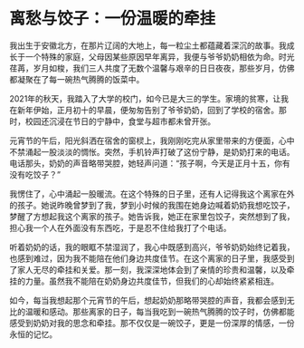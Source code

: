 # 离愁与饺子：一份温暖的牵挂

我出生于安徽北方，在那片辽阔的大地上，每一粒尘土都蕴藏着深沉的故事。我成长于一个特殊的家庭，父母因某些原因早年离异，我便与爷爷奶奶相依为命。时光荏苒，岁月如梭，我们三人共度了无数个温馨与艰辛的日日夜夜，那些岁月，仿佛都凝聚在了每一碗热气腾腾的饭菜中。



2021年的秋天，我踏入了大学的校门，如今已是大三的学生。家境的贫寒，让我在新年伊始，正月初十的早晨，便匆匆告别了爷爷奶奶，回到了学校的宿舍。那时，校园还沉浸在节日的宁静中，食堂与超市都未曾开张。



元宵节的午后，阳光斜洒在宿舍的窗棂上，我刚刚吃完从家里带来的方便面，心中不禁涌起一股淡淡的惆怅。突然，手机铃声打破了这份宁静，是奶奶打来的电话。电话那头，奶奶的声音略带哭腔，她轻声问道：“孩子啊，今天是正月十五，你有没有吃饺子？”



我愣住了，心中涌起一股暖流。在这个特殊的日子里，还有人记得我这个离家在外的孩子。她说昨晚曾梦到了我，梦到小时候的我围在她身边喊着奶奶我想吃饺子，梦醒了方想起我这个离家的孩子。她告诉我，她正在家里包饺子，突然想到了我，担心我一个人在外面没有东西吃，于是忍不住给我打了个电话。



听着奶奶的话，我的眼眶不禁湿润了，我心中既感到高兴，爷爷奶奶始终记着我，也感到难过，因为我不能陪在他们身边共度佳节。在这个离家的日子里，我感受到了家人无尽的牵挂和关爱。那一刻，我深深地体会到了亲情的珍贵和温馨，以及牵挂的力量。虽然我不能陪在奶奶身边共度佳节，但我们的心却始终紧紧相连。



如今，每当我想起那个元宵节的午后，想起奶奶那略带哭腔的声音，我都会感到无比的温暖和感动。那些离家的日子，每当我吃到一碗热气腾腾的饺子时，仿佛都能感受到奶奶对我的思念和牵挂。那不仅仅是一碗饺子，更是一份深厚的情感，一份永恒的记忆。

